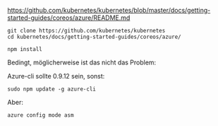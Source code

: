 
https://github.com/kubernetes/kubernetes/blob/master/docs/getting-started-guides/coreos/azure/README.md


```console
git clone https://github.com/kubernetes/kubernetes
cd kubernetes/docs/getting-started-guides/coreos/azure/
```

```console
npm install
```

Bedingt, möglicherweise ist das nicht das Problem:

Azure-cli sollte 0.9.12 sein, sonst:

```console
sudo npm update -g azure-cli
```

Aber:

```console
azure config mode asm
```

